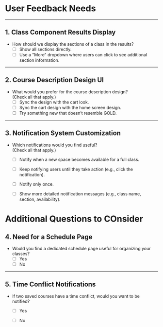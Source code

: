 # User Feedback Needs


---

## 1. Class Component Results Display
- How should we display the sections of a class in the results?
  - [ ] Show all sections directly.
  - [ ] Use a "More" dropdown where users can click to see additional section information.

---

## 2. Course Description Design UI
- What would you prefer for the course description design?  
  (Check all that apply.)
  - [ ] Sync the design with the cart look.
  - [ ] Sync the cart design with the home screen design.
  - [ ] Try something new that doesn’t resemble GOLD.

---

## 3. Notification System Customization
- Which notifications would you find useful?  
  (Check all that apply.)
  - [ ] Notify when a new space becomes available for a full class.
  - [ ] Keep notifying users until they take action (e.g., click the notification).  
  - [ ] Notify only once.
  - [ ] Show more detailed notification messages (e.g., class name, section, availability).


# Additional Questions to COnsider
## 4. Need for a Schedule Page
- Would you find a dedicated schedule page useful for organizing your classes?  
  - [ ] Yes  
  - [ ] No  

---

## 5. Time Conflict Notifications
- If two saved courses have a time conflict, would you want to be notified?  
  - [ ] Yes  
  - [ ] No  

